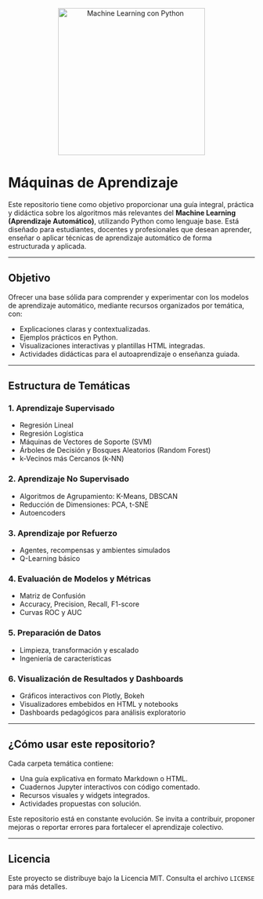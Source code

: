 <div align="center">
  <img src="https://raw.githubusercontent.com/eduardoleon9010/maquinas_de_aprendizaje/main/assets/logo-ml-python-3d.png" alt="Machine Learning con Python" width="300"/>
</div>

# Máquinas de Aprendizaje

Este repositorio tiene como objetivo proporcionar una guía integral, práctica y didáctica sobre los algoritmos más relevantes del **Machine Learning (Aprendizaje Automático)**, utilizando Python como lenguaje base. Está diseñado para estudiantes, docentes y profesionales que desean aprender, enseñar o aplicar técnicas de aprendizaje automático de forma estructurada y aplicada.

---

## Objetivo

Ofrecer una base sólida para comprender y experimentar con los modelos de aprendizaje automático, mediante recursos organizados por temática, con:

- Explicaciones claras y contextualizadas.
- Ejemplos prácticos en Python.
- Visualizaciones interactivas y plantillas HTML integradas.
- Actividades didácticas para el autoaprendizaje o enseñanza guiada.

---

## Estructura de Temáticas

### 1. Aprendizaje Supervisado

- Regresión Lineal
- Regresión Logística
- Máquinas de Vectores de Soporte (SVM)
- Árboles de Decisión y Bosques Aleatorios (Random Forest)
- k-Vecinos más Cercanos (k-NN)

### 2. Aprendizaje No Supervisado

- Algoritmos de Agrupamiento: K-Means, DBSCAN
- Reducción de Dimensiones: PCA, t-SNE
- Autoencoders

### 3. Aprendizaje por Refuerzo

- Agentes, recompensas y ambientes simulados
- Q-Learning básico

### 4. Evaluación de Modelos y Métricas

- Matriz de Confusión
- Accuracy, Precision, Recall, F1-score
- Curvas ROC y AUC

### 5. Preparación de Datos

- Limpieza, transformación y escalado
- Ingeniería de características

### 6. Visualización de Resultados y Dashboards

- Gráficos interactivos con Plotly, Bokeh
- Visualizadores embebidos en HTML y notebooks
- Dashboards pedagógicos para análisis exploratorio

---

## ¿Cómo usar este repositorio?

Cada carpeta temática contiene:

- Una guía explicativa en formato Markdown o HTML.
- Cuadernos Jupyter interactivos con código comentado.
- Recursos visuales y widgets integrados.
- Actividades propuestas con solución.

Este repositorio está en constante evolución. Se invita a contribuir, proponer mejoras o reportar errores para fortalecer el aprendizaje colectivo.

---

## Licencia

Este proyecto se distribuye bajo la Licencia MIT. Consulta el archivo `LICENSE` para más detalles.

